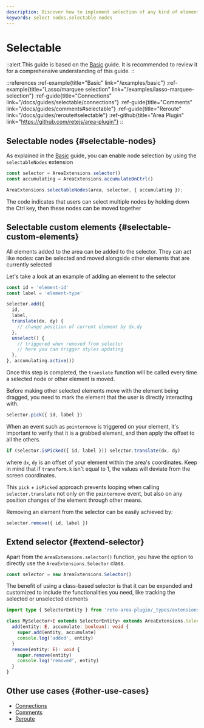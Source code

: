 ```yaml
---
description: Discover how to implement selection of any kind of element in your node editor. The framework provides built-in support for selecting nodes, but you can also extend and customize the selector to support other types of elements
keywords: select nodes,selectable nodes
---
```


# Selectable

::alert
This guide is based on the [Basic](/docs/guides/basic) guide. It is recommended to review it for a comprehensive understanding of this guide.
::

::references
:ref-example{title="Basic" link="/examples/basic"}
:ref-example{title="Lasso/marquee selection" link="/examples/lasso-marquee-selection"}
:ref-guide{title="Connections" link="/docs/guides/selectable/connections"}
:ref-guide{title="Comments" link="/docs/guides/comments#selectable"}
:ref-guide{title="Reroute" link="/docs/guides/reroute#selectable"}
:ref-github{title="Area Plugin" link="https://github.com/retejs/area-plugin"}
::

## Selectable nodes {#selectable-nodes}

As explained in the [Basic](/docs/guides/basic#selectable-nodes) guide, you can enable node selection by using the `selectableNodes` extension

```ts
const selector = AreaExtensions.selector()
const accumulating = AreaExtensions.accumulateOnCtrl()

AreaExtensions.selectableNodes(area, selector, { accumulating });
```

The code indicates that users can select multiple nodes by holding down the Ctrl key, then these nodes can be moved together

## Selectable custom elements {#selectable-custom-elements}

All elements added to the area can be added to the selector. They can act like nodes: can be selected and moved alongside other elements that are currently selected

Let's take a look at an example of adding an element to the selector

```ts
const id = 'element-id'
const label = 'element-type'

selector.add({
  id,
  label,
  translate(dx, dy) {
    // change position of current element by dx,dy
  },
  unselect() {
    // triggered when removed from selector
    // here you can trigger styles updating
  },
}, accumulating.active())
```

Once this step is completed, the `translate` function will be called every time a selected node or other element is moved.

Before making other selected elements move with the element being dragged, you need to mark the element that the user is directly interacting with.

```ts
selector.pick({ id, label })
```

When an event such as `pointermove` is triggered on your element, it's important to verify that it is a grabbed element, and then apply the offset to all the others.

```ts
if (selector.isPicked({ id, label })) selector.translate(dx, dy)
```
where `dx`, `dy` is an offset of your element within the area's coordinates. Keep in mind that if `transform.k` isn't equal to 1, the values will deviate from the screen coordinates.

This `pick` + `isPicked` approach prevents looping when calling `selector.translate` not only on the `pointermove` event, but also on any position changes of the element through other means.

Removing an element from the selector can be easily achieved by:

```ts
selector.remove({ id, label })
```

## Extend selector {#extend-selector}

Apart from the `AreaExtensions.selector()` function, you have the option to directly use the `AreaExtensions.Selector` class.

```ts
const selector = new AreaExtensions.Selector()
```

The benefit of using a class-based selector is that it can be expanded and customized to include the functionalities you need, like tracking the selected or unselected elements

```ts
import type { SelectorEntity } from 'rete-area-plugin/_types/extensions/selectable'

class MySelector<E extends SelectorEntity> extends AreaExtensions.Selector<E> {
  add(entity: E, accumulate: boolean): void {
    super.add(entity, accumulate)
    console.log('added', entity)
  }
  remove(entity: E): void {
    super.remove(entity)
    console.log('removed', entity)
  }
}
```

## Other use cases {#other-use-cases}

- [Connections](/docs/guides/selectable/connections)
- [Comments](/docs/guides/comments#selectable)
- [Reroute](/docs/guides/reroute#selectable)
